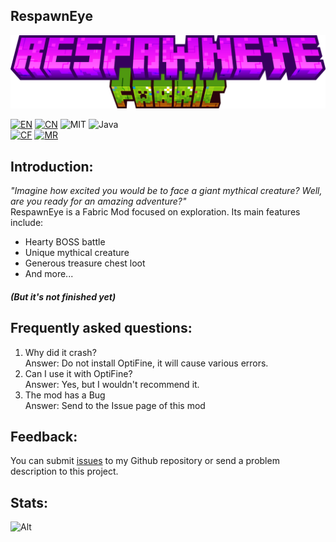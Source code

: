 ## RespawnEye

![LOGO](./readme/icon/icon.png)

[![EN](https://img.shields.io/badge/English-Click-blue)](./README.md)
[![CN](https://img.shields.io/badge/简体中文-Click-blue)](./readme/README_zh.md)
![MIT](https://img.shields.io/badge/License-MIT-green)
![Java](https://img.shields.io/badge/Java-100%25-orange)  
[![CF](https://img.shields.io/badge/CuresForge-RespawnEye-red)](https://www.curseforge.com/minecraft/mc-mods/respawneye)
[![MR](https://img.shields.io/badge/Modrinth-RespawnEye-green)](https://modrinth.com/mod/respawneye)

## Introduction:
*"Imagine how excited you would be to face a giant mythical creature? Well, are you ready for an amazing adventure?"*  
RespawnEye is a Fabric Mod focused on exploration. Its main features include:  
 - Hearty BOSS battle
 - Unique mythical creature
 - Generous treasure chest loot
 - And more...
##### (But it's not finished yet)

## Frequently asked questions:
1. Why did it crash?  
   Answer: Do not install OptiFine, it will cause various errors.  
2. Can I use it with OptiFine?  
   Answer: Yes, but I wouldn't recommend it.
3. The mod has a Bug  
   Answer: Send to the Issue page of this mod

## Feedback:
You can submit [issues](https://github.com/HuanMeng-official/RespawnEye/issues) to my Github repository or send a problem description to this project.

## Stats:
![Alt](https://repobeats.axiom.co/api/embed/295ee8e01f4aac223876df6ee823d0a79438bc14.svg "Repobeats analytics image")